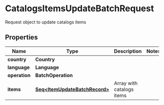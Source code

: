 

# CatalogsItemsUpdateBatchRequest

Request object to update catalogs items

## Properties

Name | Type | Description | Notes
------------ | ------------- | ------------- | -------------
**country** | **Country** |  | 
**language** | **Language** |  | 
**operation** | **BatchOperation** |  | 
**items** | [**Seq&lt;ItemUpdateBatchRecord&gt;**](ItemUpdateBatchRecord.md) | Array with catalogs items | 



